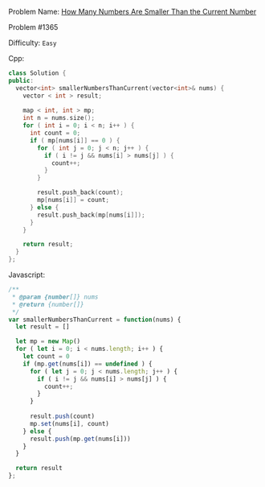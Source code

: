 Problem Name: [How Many Numbers Are Smaller Than the Current Number](https://leetcode.com/problems/how-many-numbers-are-smaller-than-the-current-number/)

Problem #1365

Difficulty: `Easy`

Cpp:

```cpp
class Solution {
public:
  vector<int> smallerNumbersThanCurrent(vector<int>& nums) {
    vector < int > result;
    
    map < int, int > mp;
    int n = nums.size();
    for ( int i = 0; i < n; i++ ) {
      int count = 0;
      if ( mp[nums[i]] == 0 ) {
        for ( int j = 0; j < n; j++ ) {
          if ( i != j && nums[i] > nums[j] ) {
            count++;
          }
        }

        result.push_back(count);
        mp[nums[i]] = count;
      } else {
        result.push_back(mp[nums[i]]);
      }
    }

    return result;
  }
};
```

Javascript:

```js
/**
 * @param {number[]} nums
 * @return {number[]}
 */
var smallerNumbersThanCurrent = function(nums) {
  let result = []

  let mp = new Map()
  for ( let i = 0; i < nums.length; i++ ) {
    let count = 0
    if (mp.get(nums[i]) == undefined ) {
      for ( let j = 0; j < nums.length; j++ ) {
        if ( i != j && nums[i] > nums[j] ) {
          count++;
        }
      }
      
      result.push(count)
      mp.set(nums[i], count)
    } else {
      result.push(mp.get(nums[i]))
    }
  }

  return result
};
```